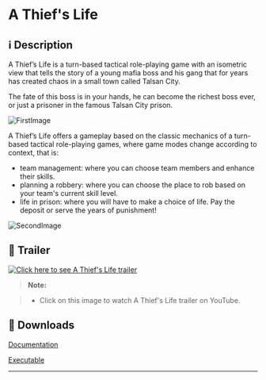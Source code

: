 **A Thief's Life**
===================

<i class="icon-info"></i> :information_source: **Description**
-------------

A Thief’s Life is a turn-based tactical role-playing game with an isometric view that tells the story of a young mafia boss and his gang that for years has created chaos in a small town called Talsan City.

The fate of this boss is in your hands, he can become the richest boss ever, or just a prisoner in the famous Talsan City prison. 

![FirstImage](https://img.itch.zone/aW1hZ2UvMjI4NzYzLzEwODI0NzQucG5n/original/4BF3M%2F.png)

A Thief’s Life offers a gameplay based on the classic mechanics of a turn-based tactical role-playing games, where game modes change according to context, that is:

- team management: where you can choose team members and enhance their skills.
- planning a robbery: where you can choose the place to rob based on your team's current skill level.
- life in prison: where you will have to make a choice of life. Pay the deposit or serve the years of punishment!

![SecondImage](https://img.itch.zone/aW1hZ2UvMjI4NzYzLzEwODI0NzcucG5n/original/eiJTNn.png)

<i class="icon-video"></i> :movie_camera: **Trailer**
-------------

[![Click here to see A Thief's Life trailer](https://imgur.com/JQJ1XM7)](https://www.youtube.com/watch?v=cp82INw8yNE)

> **Note:**

> - Click on this image to watch A Thief's Life trailer on YouTube.

<i class="icon-download"></i> :floppy_disk: **Downloads**
-------------

[<i class="icon-provider-github"></i> Documentation](https://github.com/Wemarcus/AThiefsLife/raw/master/Documentation/A%20Thief's%20Life%20(GDD).pdf)

[<i class="icon-provider-github"></i> Executable](https://w3g3a5v6.ssl.hwcdn.net/upload2/game/228763/781423?GoogleAccessId=uploader@moonscript2.iam.gserviceaccount.com&Expires=1532105634&Signature=HntFZFrWWAee2aEE7PAGe0HHMrbJhP6VIyqS6yAzz2RdChXFmOCUurs0kyKz3Zs9shntKog25mWzudheNBMZlEfJJ3VcDv7ersRdyam0lWM0mbY8QGdiO3t%2Br32I0lzAFuF1d9Wd%2FhwE1UnNq%2Bvog0EAg3Vmo0JHwwne1zKjHUko%2BxhZ5%2BQ1LpOy9NXJehFJvmgKqFnMp9Ro3unQtym%2B2doZPPkXSN3bRJDCYFZAC1MD04zK7yrDcjm2%2FFOv6dCtlbkwnGu1LB9HwjJchdyKyCxLUSorC2mAcm1LEZNOvC7kgb66SL5kiZpLI4ZTs32D71Tx3Nffyltv%2BKnE7MDHrw==&hwexp=1532105894&hwsig=588ac3290a8db934a0d5e0f015250d26)

-------------
